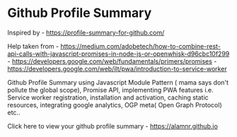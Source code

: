 # Github Profile Summary

Inspired by  - https://profile-summary-for-github.com/

Help taken from  - https://medium.com/adobetech/how-to-combine-rest-api-calls-with-javascript-promises-in-node-js-or-openwhisk-d96cbc10f299
				 - https://developers.google.com/web/fundamentals/primers/promises
				 - https://developers.google.com/web/ilt/pwa/introduction-to-service-worker
				 
Github Profile Summary using Javascript Module Pattern ( mama says don't pollute  the global scope), Promise API, implementing PWA features i.e. Service worker registration, installation and activation, caching static resources, integrating google analytics, OGP meta( Open Graph Protocol) etc..

Click here to view your github profile summary - https://alamnr.github.io
